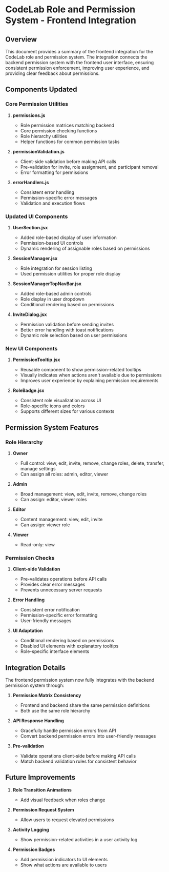 # CodeLab Role and Permission System - Frontend Integration

## Overview

This document provides a summary of the frontend integration for the CodeLab role and permission system. The integration connects the backend permission system with the frontend user interface, ensuring consistent permission enforcement, improving user experience, and providing clear feedback about permissions.

## Components Updated

### Core Permission Utilities

1. **permissions.js**
   - Role permission matrices matching backend
   - Core permission checking functions
   - Role hierarchy utilities
   - Helper functions for common permission tasks

2. **permissionValidation.js**
   - Client-side validation before making API calls
   - Pre-validation for invite, role assignment, and participant removal
   - Error formatting for permissions

3. **errorHandlers.js**
   - Consistent error handling
   - Permission-specific error messages
   - Validation and execution flows

### Updated UI Components

1. **UserSection.jsx**
   - Added role-based display of user information
   - Permission-based UI controls
   - Dynamic rendering of assignable roles based on permissions

2. **SessionManager.jsx**
   - Role integration for session listing
   - Used permission utilities for proper role display

3. **SessionManagerTopNavBar.jsx**
   - Added role-based admin controls
   - Role display in user dropdown
   - Conditional rendering based on permissions

4. **InviteDialog.jsx**
   - Permission validation before sending invites
   - Better error handling with toast notifications
   - Dynamic role selection based on user permissions

### New UI Components

1. **PermissionTooltip.jsx**
   - Reusable component to show permission-related tooltips
   - Visually indicates when actions aren't available due to permissions
   - Improves user experience by explaining permission requirements

2. **RoleBadge.jsx**
   - Consistent role visualization across UI
   - Role-specific icons and colors
   - Supports different sizes for various contexts

## Permission System Features

### Role Hierarchy

1. **Owner**
   - Full control: view, edit, invite, remove, change roles, delete, transfer, manage settings
   - Can assign all roles: admin, editor, viewer

2. **Admin**
   - Broad management: view, edit, invite, remove, change roles
   - Can assign: editor, viewer roles

3. **Editor**
   - Content management: view, edit, invite
   - Can assign: viewer role

4. **Viewer**
   - Read-only: view

### Permission Checks

1. **Client-side Validation**
   - Pre-validates operations before API calls
   - Provides clear error messages
   - Prevents unnecessary server requests

2. **Error Handling**
   - Consistent error notification
   - Permission-specific error formatting
   - User-friendly messages

3. **UI Adaptation**
   - Conditional rendering based on permissions
   - Disabled UI elements with explanatory tooltips
   - Role-specific interface elements

## Integration Details

The frontend permission system now fully integrates with the backend permission system through:

1. **Permission Matrix Consistency**
   - Frontend and backend share the same permission definitions
   - Both use the same role hierarchy

2. **API Response Handling**
   - Gracefully handle permission errors from API
   - Convert backend permission errors into user-friendly messages

3. **Pre-validation**
   - Validate operations client-side before making API calls
   - Match backend validation rules for consistent behavior

## Future Improvements

1. **Role Transition Animations**
   - Add visual feedback when roles change

2. **Permission Request System**
   - Allow users to request elevated permissions

3. **Activity Logging**
   - Show permission-related activities in a user activity log

4. **Permission Badges**
   - Add permission indicators to UI elements
   - Show what actions are available to users
